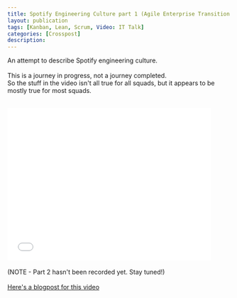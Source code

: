 ```yaml
---
title: Spotify Engineering Culture part 1 (Agile Enterprise Transition with Scrum and Kanban)
layout: publication
tags: [Kanban, Lean, Scrum, Video: IT Talk]
categories: [Crosspost]
description:
---
```


An attempt to describe Spotify engineering culture.<br />
<br />
This is a journey in progress, not a journey completed.<br />
So the stuff in the video isn't all true for all squads, but it appears to be mostly true for most squads.<br />
<br />
<iframe allowfullscreen="" frameborder="0" height="344" src="//www.youtube.com/embed/Mpsn3WaI_4k" width="459"></iframe><br />
<br />
(NOTE - Part 2 hasn't been recorded yet. Stay tuned!)<br />
<br />
<a href="http://labs.spotify.com/2014/03/27/spotify-engineering-culture-part-1/">Here's a blogpost for this video</a><br />
